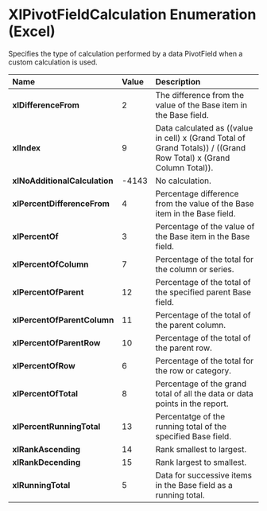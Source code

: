 
# XlPivotFieldCalculation Enumeration (Excel)

Specifies the type of calculation performed by a data PivotField when a custom calculation is used.



|**Name**|**Value**|**Description**|
|:-----|:-----|:-----|
|**xlDifferenceFrom**|2|The difference from the value of the Base item in the Base field.|
|**xlIndex**|9|Data calculated as ((value in cell) x (Grand Total of Grand Totals)) / ((Grand Row Total) x (Grand Column Total)).|
|**xlNoAdditionalCalculation**|-4143|No calculation.|
|**xlPercentDifferenceFrom**|4|Percentage difference from the value of the Base item in the Base field.|
|**xlPercentOf**|3|Percentage of the value of the Base item in the Base field.|
|**xlPercentOfColumn**|7|Percentage of the total for the column or series.|
|**xlPercentOfParent**|12|Percentage of the total of the specified parent Base field.|
|**xlPercentOfParentColumn**|11|Percentage of the total of the parent column.|
|**xlPercentOfParentRow**|10|Percentage of the total of the parent row.|
|**xlPercentOfRow**|6|Percentage of the total for the row or category.|
|**xlPercentOfTotal**|8|Percentage of the grand total of all the data or data points in the report.|
|**xlPercentRunningTotal**|13|Percentatge of the running total of the specified Base field.|
|**xlRankAscending**|14|Rank smallest to largest.|
|**xlRankDecending**|15|Rank largest to smallest.|
|**xlRunningTotal**|5|Data for successive items in the Base field as a running total.|
